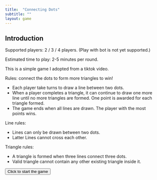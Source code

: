 ```yaml
---
title:  "Connecting Dots"
subtitle: ""
layout: game
---
```


<div id="canvas-container">
<canvas id="gameCanvas" style="display: none"></canvas>
</div>

## Introduction

Supported players: 2 / 3 / 4 players. (Play with bot is not yet supported.)

Estimated time to play: 2-5 minutes per round.

This is a simple game I adopted from a tiktok video.

Rules: connect the dots to form more triangles to win!

- Each player take turns to draw a line between two dots.
- When a player completes a triangle, it can continue to draw one more line until no more triangles are formed. One point is awarded for each triangle formed.
- The game ends when all lines are drawn. The player with the most points wins.

Line rules:

- Lines can only be drawn between two dots.
- Latter Lines cannot cross each other.

Triangle rules:

- A triangle is formed when three lines connect three dots.
- Valid triangle cannot contain any other existing triangle inside it.


<button id="start-game"> Click to start the game </button>
<button id="reset-game" style="display: none"> Click to reset the game status </button>


<link rel="stylesheet" href="game.css">
<script src="SAT.js"></script>
<script src="game.js"></script>

